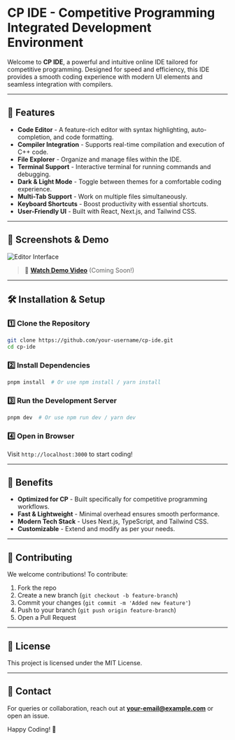 # CP IDE - Competitive Programming Integrated Development Environment

Welcome to **CP IDE**, a powerful and intuitive online IDE tailored for competitive programming. Designed for speed and efficiency, this IDE provides a smooth coding experience with modern UI elements and seamless integration with compilers.

---

## 🚀 Features

- **Code Editor** - A feature-rich editor with syntax highlighting, auto-completion, and code formatting.
- **Compiler Integration** - Supports real-time compilation and execution of C++ code.
- **File Explorer** - Organize and manage files within the IDE.
- **Terminal Support** - Interactive terminal for running commands and debugging.
- **Dark & Light Mode** - Toggle between themes for a comfortable coding experience.
- **Multi-Tab Support** - Work on multiple files simultaneously.
- **Keyboard Shortcuts** - Boost productivity with essential shortcuts.
- **User-Friendly UI** - Built with React, Next.js, and Tailwind CSS.

---

## 📸 Screenshots & Demo

![Editor Interface](public/placeholder.jpg)

> 🎥 **[Watch Demo Video](#)** (Coming Soon!)

---

## 🛠️ Installation & Setup

### **1️⃣ Clone the Repository**
```bash
git clone https://github.com/your-username/cp-ide.git
cd cp-ide
```

### **2️⃣ Install Dependencies**
```bash
pnpm install  # Or use npm install / yarn install
```

### **3️⃣ Run the Development Server**
```bash
pnpm dev  # Or use npm run dev / yarn dev
```

### **4️⃣ Open in Browser**
Visit `http://localhost:3000` to start coding!

---

## 🎯 Benefits

- **Optimized for CP** - Built specifically for competitive programming workflows.
- **Fast & Lightweight** - Minimal overhead ensures smooth performance.
- **Modern Tech Stack** - Uses Next.js, TypeScript, and Tailwind CSS.
- **Customizable** - Extend and modify as per your needs.

---

## 🤝 Contributing

We welcome contributions! To contribute:
1. Fork the repo
2. Create a new branch (`git checkout -b feature-branch`)
3. Commit your changes (`git commit -m 'Added new feature'`)
4. Push to your branch (`git push origin feature-branch`)
5. Open a Pull Request

---

## 📜 License
This project is licensed under the MIT License.

---

## 📧 Contact
For queries or collaboration, reach out at **your-email@example.com** or open an issue.

Happy Coding! 🚀

